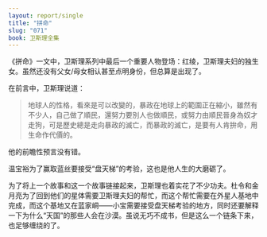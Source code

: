 ```yaml
---
layout: report/single
title: "拼命"
slug: "071"
book: 卫斯理全集
---
```

《拼命》一文中，卫斯理系列中最后一个重要人物登场：红绫，卫斯理夫妇的独生女。虽然还没有父女/母女相认甚至点明身份，但总算是出现了。

在前言中，卫斯理说道：

>地球人的性格，看來是可以改變的，暴政在地球上的範圍正在縮小，雖然有不少人，自己做了順民，還努力要別人也做順民，或努力由順民晉身為奴才走狗，可是歷史總是走向暴政的滅亡，而暴政的滅亡，是要有人肯拚命，用生命作代價的。

他的前瞻性预言没有错。

温宝裕为了赢取蓝丝要接受“盘天梯”的考验，这也是他人生的大磨砺了。

为了将上一个故事和这一个故事链接起来，卫斯理也着实花了不少功夫。杜令和金月亮为了回到他们的星体需要卫斯理夫妇的帮忙，而这个帮忙需要在外星人基地中完成，而这个基地又在蓝家峒——小宝需要接受盘天梯考验的地方，同时还要解释一下为什么“天国”的那些人会在沙漠。虽说无巧不成书，但是这么一个链条下来，也足够缠绕的了。
